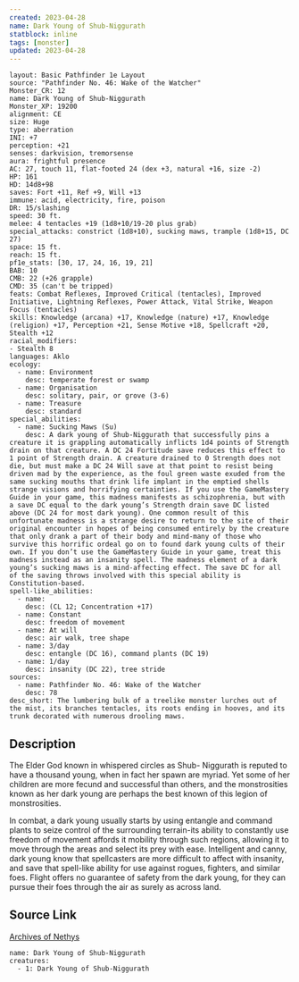 ```yaml
---
created: 2023-04-28
name: Dark Young of Shub-Niggurath
statblock: inline
tags: [monster]
updated: 2023-04-28
---
```

```statblock
layout: Basic Pathfinder 1e Layout
source: "Pathfinder No. 46: Wake of the Watcher"
Monster_CR: 12
name: Dark Young of Shub-Niggurath
Monster_XP: 19200
alignment: CE
size: Huge
type: aberration
INI: +7
perception: +21
senses: darkvision, tremorsense
aura: frightful presence
AC: 27, touch 11, flat-footed 24 (dex +3, natural +16, size -2)
HP: 161
HD: 14d8+98
saves: Fort +11, Ref +9, Will +13
immune: acid, electricity, fire, poison
DR: 15/slashing
speed: 30 ft.
melee: 4 tentacles +19 (1d8+10/19-20 plus grab)
special_attacks: constrict (1d8+10), sucking maws, trample (1d8+15, DC 27)
space: 15 ft.
reach: 15 ft.
pf1e_stats: [30, 17, 24, 16, 19, 21]
BAB: 10
CMB: 22 (+26 grapple)
CMD: 35 (can't be tripped)
feats: Combat Reflexes, Improved Critical (tentacles), Improved Initiative, Lightning Reflexes, Power Attack, Vital Strike, Weapon Focus (tentacles)
skills: Knowledge (arcana) +17, Knowledge (nature) +17, Knowledge (religion) +17, Perception +21, Sense Motive +18, Spellcraft +20, Stealth +12
racial_modifiers:
- Stealth 8
languages: Aklo
ecology:
  - name: Environment
    desc: temperate forest or swamp
  - name: Organisation
    desc: solitary, pair, or grove (3-6)
  - name: Treasure
    desc: standard
special_abilities:
  - name: Sucking Maws (Su)
    desc: A dark young of Shub-Niggurath that successfully pins a creature it is grappling automatically inflicts 1d4 points of Strength drain on that creature. A DC 24 Fortitude save reduces this effect to 1 point of Strength drain. A creature drained to 0 Strength does not die, but must make a DC 24 Will save at that point to resist being driven mad by the experience, as the foul green waste exuded from the same sucking mouths that drink life implant in the emptied shells strange visions and horrifying certainties. If you use the GameMastery Guide in your game, this madness manifests as schizophrenia, but with a save DC equal to the dark young’s Strength drain save DC listed above (DC 24 for most dark young). One common result of this unfortunate madness is a strange desire to return to the site of their original encounter in hopes of being consumed entirely by the creature that only drank a part of their body and mind-many of those who survive this horrific ordeal go on to found dark young cults of their own. If you don’t use the GameMastery Guide in your game, treat this madness instead as an insanity spell. The madness element of a dark young’s sucking maws is a mind-affecting effect. The save DC for all of the saving throws involved with this special ability is Constitution-based.
spell-like_abilities:
  - name:
    desc: (CL 12; Concentration +17)
  - name: Constant
    desc: freedom of movement
  - name: At will
    desc: air walk, tree shape
  - name: 3/day
    desc: entangle (DC 16), command plants (DC 19)
  - name: 1/day
    desc: insanity (DC 22), tree stride
sources:
  - name: Pathfinder No. 46: Wake of the Watcher
    desc: 78
desc_short: The lumbering bulk of a treelike monster lurches out of the mist, its branches tentacles, its roots ending in hooves, and its trunk decorated with numerous drooling maws.
```
## Description
The Elder God known in whispered circles as Shub- Niggurath is reputed to have a thousand young, when in fact her spawn are myriad. Yet some of her children are more fecund and successful than others, and the monstrosities known as her dark young are perhaps the best known of this legion of monstrosities.

In combat, a dark young usually starts by using entangle and command plants to seize control of the surrounding terrain-its ability to constantly use freedom of movement affords it mobility through such regions, allowing it to move through the areas and select its prey with ease. Intelligent and canny, dark young know that spellcasters are more difficult to affect with insanity, and save that spell-like ability for use against rogues, fighters, and similar foes. Flight offers no guarantee of safety from the dark young, for they can pursue their foes through the air as surely as across land.
## Source Link
[Archives of Nethys](https://aonprd.com/MonsterDisplay.aspx?ItemName=Dark%20Young%20of%20Shub-Niggurath)
```encounter-table
name: Dark Young of Shub-Niggurath
creatures:
  - 1: Dark Young of Shub-Niggurath
```

